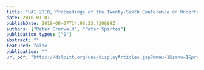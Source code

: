 ```yaml
---
title: "UAI 2010, Proceedings of the Twenty-Sixth Conference on Uncertainty in Artificial Intelligence, Catalina Island, CA, USA, July 8-11, 2010"
date: 2010-01-01
publishDate: 2019-08-07T14:06:23.720689Z
authors: ["Peter Grünwald", "Peter Spirtes"]
publication_types: ["0"]
abstract: ""
featured: false
publication: ""
url_pdf: "https://dslpitt.org/uai/displayArticles.jsp?mmnu=1&smnu=1&proceeding_id=26"
---
```


